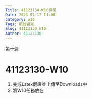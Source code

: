 ```yaml
---
Title: 41123130-W10課程 
Date: 2024-04-17 11:00
Category: w10
Tags: 網誌編寫
Slug: 41123130 W10
Author: 41123130
---
```


第十週

<!-- PELICAN_END_SUMMARY -->

# 41123130-W10
1. 完成Latex翻譯並上傳至Downloads中
2. 將W10任務放在<a href="https://41123130.github.io/cd2024/content/W10.html"></a>